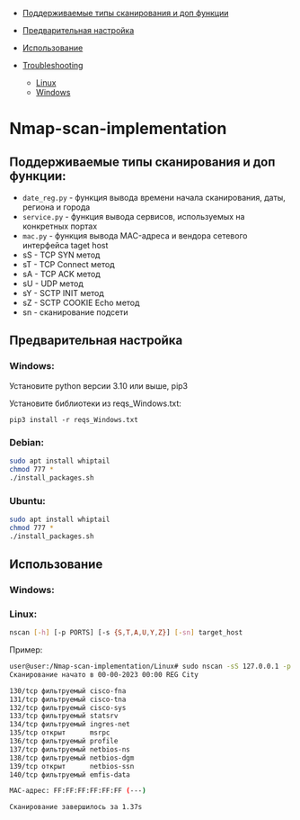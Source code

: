 - [Поддерживаемые типы сканирования и доп функции](#поддерживаемые-типы-сканирования-и-доп-функции)

- [Предварительная настройка](#предварительная-настройка)

- [Использование](#использование)

- [Troubleshooting](#troubleshooting)
  - [Linux](#linux-1)
  - [Windows](#windows-1)

# Nmap-scan-implementation
## Поддерживаемые типы сканирования и доп функции:
- `date_reg.py` - функция вывода времени начала сканирования, даты, региона и города
- `service.py` - функция вывода сервисов, используемых на конкретных портах
- `mac.py` - функция вывода MAC-адреса и вендора сетевого интерфейса taget host
- sS - TCP SYN метод
- sT - TCP Connect метод
- sA - TCP ACK метод
- sU - UDP метод
- sY - SCTP INIT метод
- sZ - SCTP COOKIE Echo метод
- sn - сканирование подсети
## Предварительная настройка
### Windows:
Установите python версии 3.10 или выше, pip3

Установите библиотеки из reqs_Windows.txt:
```shell
pip3 install -r reqs_Windows.txt
```
### Debian:
```bash
sudo apt install whiptail
chmod 777 *
./install_packages.sh
```

### Ubuntu:
```bash
sudo apt install whiptail
chmod 777 *
./install_packages.sh
```

## Использование
### Windows:

### Linux:
```bash
nscan [-h] [-p PORTS] [-s {S,T,A,U,Y,Z}] [-sn] target_host
```
Пример:
```bash
user@user:/Nmap-scan-implementation/Linux# sudo nscan -sS 127.0.0.1 -p 130-140
Сканирование начато в 00-00-2023 00:00 REG City

130/tcp фильтруемый cisco-fna
131/tcp фильтруемый cisco-tna
132/tcp фильтруемый cisco-sys
133/tcp фильтруемый statsrv
134/tcp фильтруемый ingres-net
135/tcp открыт      msrpc
136/tcp фильтруемый profile
137/tcp фильтруемый netbios-ns
138/tcp фильтруемый netbios-dgm
139/tcp открыт      netbios-ssn
140/tcp фильтруемый emfis-data

MAC-адрес: FF:FF:FF:FF:FF:FF (---)

Сканирование завершилось за 1.37s
``` 
